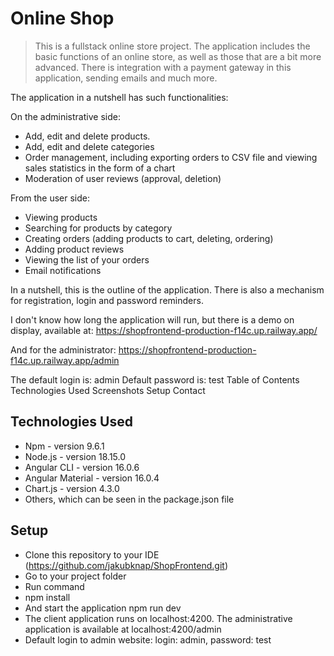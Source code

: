 # Online Shop
> This is a fullstack online store project. The application includes the basic functions of an online store, as well as those that are a bit more advanced. There is integration with a payment gateway in this application, sending emails and much more.

The application in a nutshell has such functionalities:

On the administrative side:

  - Add, edit and delete products.
  - Add, edit and delete categories
  - Order management, including exporting orders to CSV file and viewing sales statistics in the form of a chart
  - Moderation of user reviews (approval, deletion)
    
From the user side:

  - Viewing products
  - Searching for products by category
  - Creating orders (adding products to cart, deleting, ordering)
  - Adding product reviews
  - Viewing the list of your orders
  - Email notifications
    
In a nutshell, this is the outline of the application. There is also a mechanism for registration, login and password reminders.

I don't know how long the application will run, but there is a demo on display, available at: https://shopfrontend-production-f14c.up.railway.app/

And for the administrator: https://shopfrontend-production-f14c.up.railway.app/admin

The default login is: admin
Default password is: test
Table of Contents
Technologies Used
Screenshots
Setup
Contact

## Technologies Used
  - Npm - version 9.6.1
  - Node.js - version 18.15.0
  - Angular CLI - version 16.0.6
  - Angular Material - version 16.0.4
  - Chart.js - version 4.3.0
  - Others, which can be seen in the package.json file

## Setup
  - Clone this repository to your IDE (https://github.com/jakubknap/ShopFrontend.git)
  - Go to your project folder
  - Run command
  - npm install
  - And start the application
 npm run dev
  - The client application runs on localhost:4200. The administrative application is available at localhost:4200/admin
  - Default login to admin website: login: admin, password: test
